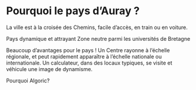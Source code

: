 
# Pourquoi le pays d’Auray ?

La ville est à la croisée des Chemins, facile d’accès, en train ou en voiture.

Pays dynamique et attrayant
Zone neutre parmi les universités de Bretagne

Beaucoup d’avantages pour le pays !
Un Centre rayonne à l’échelle régionale, et peut rapidement apparaître à l’échelle nationale ou internationale.
Un calculateur, dans des locaux typiques, se visite et véhicule une image de dynamisme.

Pourquoi Algoric?
